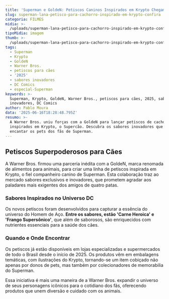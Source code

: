 ```yaml
---
title: 'Superman e GoldeN: Petiscos Caninos Inspirados em Krypto Chegam ao Mercado'
slug: superman-lana-petisco-para-cachorro-inspirado-em-krypto-confira
categoria: FILMES
midia: >-
  /uploads/superman-lana-petisco-para-cachorro-inspirado-em-krypto-confira-thumb.png
tipoMidia: imagem
thumb: >-
  /uploads/superman-lana-petisco-para-cachorro-inspirado-em-krypto-confira-thumb.png
tags:
  - Superman
  - Krypto
  - GoldeN
  - Warner Bros.
  - petiscos para cães
  - '2025'
  - sabores inovadores
  - DC Comics
  - especial-Superman
keywords: >-
  Superman, Krypto, GoldeN, Warner Bros., petiscos para cães, 2025, sabores
  inovadores, DC Comics
author: Pablo Moura
data: '2025-06-16T18:28:48.795Z'
resumo: >-
  A Warner Bros. uniu forças com a GoldeN para lançar petiscos de cachorro
  inspirados em Krypto, o Supercão. Descubra os sabores inovadores que prometem
  encantar os pets dos fãs de Superman.
---
```


## Petiscos Superpoderosos para Cães

A Warner Bros. firmou uma parceria inédita com a GoldeN, marca renomada de alimentos para animais, para criar uma linha de petiscos inspirada em Krypto, o fiel companheiro canino de Superman. Esta colaboração traz ao mercado sabores exclusivos e inovadores, que prometem agradar aos paladares mais exigentes dos amigos de quatro patas.

### Sabores Inspirados no Universo DC

Os novos petiscos foram desenvolvidos para capturar a essência do universo do Homem de Aço. **Entre os sabores, estão 'Carne Heroica' e 'Frango Supersônico'**, que além de saborosos, são enriquecidos com nutrientes essenciais para a saúde dos cães.

### Quando e Onde Encontrar

Os petiscos já estão disponíveis em lojas especializadas e supermercados de todo o Brasil desde o início de 2025. Os produtos vêm em embalagens temáticas, com ilustrações do Krypto, tornando-se um item cobiçado não apenas por donos de pets, mas também por colecionadores de memorabilia do Superman.

Essa iniciativa é mais uma maneira de a Warner Bros. expandir o universo de seus personagens icônicos para o cotidiano dos fãs, oferecendo produtos que unem diversão e cuidado com os animais.
